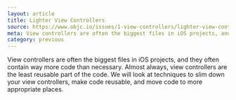 ```yaml
---
layout: article
title: Lighter View Controllers
source: https://www.objc.io/issues/1-view-controllers/lighter-view-controllers/
meta: View controllers are often the biggest files in iOS projects, and they often contain way more code than necessary. 
category: previous
---
```


View controllers are often the biggest files in iOS projects, and they often contain way more code than necessary. Almost always, view controllers are the least reusable part of the code. We will look at techniques to slim down your view controllers, make code reusable, and move code to more appropriate places.
